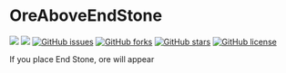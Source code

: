 # OreAboveEndStone
[![](https://poggit.pmmp.io/ci.shield/MCPE-PC/OreAboveEndStone/OreAboveEndStone)](https://poggit.pmmp.io/ci/MCPE-PC/OreAboveEndStone)
[![](https://poggit.pmmp.io/shield.state/OreAboveEndStone)](https://poggit.pmmp.io/p/OreAboveEndStone)
[![GitHub issues](https://img.shields.io/github/issues/MCPE-PC/OreAboveEndStone.svg)](https://github.com/MCPE-PC/OreAboveEndStone/issues)
[![GitHub forks](https://img.shields.io/github/forks/MCPE-PC/OreAboveEndStone.svg)](https://github.com/MCPE-PC/OreAboveEndStone/network)
[![GitHub stars](https://img.shields.io/github/stars/MCPE-PC/OreAboveEndStone.svg)](https://github.com/MCPE-PC/OreAboveEndStone/stargazers)
[![GitHub license](https://img.shields.io/github/license/MCPE-PC/OreAboveEndStone.svg)](https://github.com/MCPE-PC/OreAboveEndStone/blob/master/LICENSE)

If you place End Stone, ore will appear
